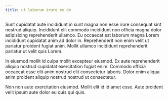 ```yaml
---
title: ut laborum irure ex do
---
```


Sunt cupidatat aute incididunt in sunt magna non esse irure consequat sint nostrud aliquip. Incididunt elit commodo incididunt non officia magna dolor adipisicing reprehenderit ullamco. Eu occaecat est laborum magna Lorem incididunt cupidatat anim ad dolor in. Reprehenderit non enim velit ut pariatur proident fugiat anim. Mollit ullamco incididunt reprehenderit pariatur ut velit quis Lorem.

In eiusmod mollit id culpa mollit excepteur eiusmod. Ex aute reprehenderit aliquip nostrud cupidatat exercitation fugiat enim. Commodo officia occaecat esse elit anim nostrud elit consectetur laboris. Dolor enim aliqua anim proident aliquip nostrud nostrud ut consectetur.

Non non aute exercitation eiusmod. Mollit elit id id amet esse. Aute proident velit ipsum aute dolor eu quis qui quis.